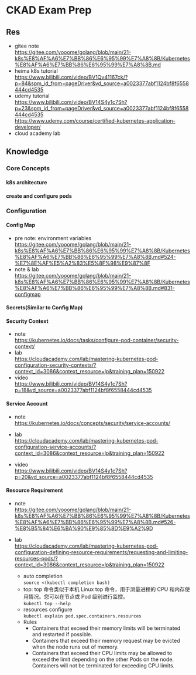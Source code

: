 # CKAD Exam Prep

## Res
- gitee note  
  https://gitee.com/yooome/golang/blob/main/21-k8s%E8%AF%A6%E7%BB%86%E6%95%99%E7%A8%8B/Kubernetes%E8%AF%A6%E7%BB%86%E6%95%99%E7%A8%8B.md
- heima k8s tutorial  
  https://www.bilibili.com/video/BV1Qv41167ck/?p=84&spm_id_from=pageDriver&vd_source=a0023377abf1124bf8f6558444cd4535
- udemy tutorial  
  https://www.bilibili.com/video/BV14S4y1c7Sh?p=23&spm_id_from=pageDriver&vd_source=a0023377abf1124bf8f6558444cd4535  
  https://www.udemy.com/course/certified-kubernetes-application-developer/  
- cloud academy lab

## Knowledge
### Core Concepts
#### k8s architecture
#### create and configure pods

### Configuration
#### Config Map
- pre note: environment variables  
  https://gitee.com/yooome/golang/blob/main/21-k8s%E8%AF%A6%E7%BB%86%E6%95%99%E7%A8%8B/Kubernetes%E8%AF%A6%E7%BB%86%E6%95%99%E7%A8%8B.md#524-%E7%8E%AF%E5%A2%83%E5%8F%98%E9%87%8F  
- note & lab  
  https://gitee.com/yooome/golang/blob/main/21-k8s%E8%AF%A6%E7%BB%86%E6%95%99%E7%A8%8B/Kubernetes%E8%AF%A6%E7%BB%86%E6%95%99%E7%A8%8B.md#831-configmap

#### Secrets(Similar to Config Map)


#### Security Context
- note  
https://kubernetes.io/docs/tasks/configure-pod-container/security-context/
- lab  
https://cloudacademy.com/lab/mastering-kubernetes-pod-configuration-security-contexts/?context_id=3086&context_resource=lp&training_plan=150922
- video  
  https://www.bilibili.com/video/BV14S4y1c7Sh?p=18&vd_source=a0023377abf1124bf8f6558444cd4535

#### Service Account
- note  
https://kubernetes.io/docs/concepts/security/service-accounts/

- lab  
  https://cloudacademy.com/lab/mastering-kubernetes-pod-configuration-service-accounts/?context_id=3086&context_resource=lp&training_plan=150922  

- video    
  https://www.bilibili.com/video/BV14S4y1c7Sh?p=20&vd_source=a0023377abf1124bf8f6558444cd4535

#### Resource Requirement
- note  
  https://gitee.com/yooome/golang/blob/main/21-k8s%E8%AF%A6%E7%BB%86%E6%95%99%E7%A8%8B/Kubernetes%E8%AF%A6%E7%BB%86%E6%95%99%E7%A8%8B.md#526-%E8%B5%84%E6%BA%90%E9%85%8D%E9%A2%9D

- lab  
  https://cloudacademy.com/lab/mastering-kubernetes-pod-configuration-defining-resource-requirements/requesting-and-limiting-resources-pods/?context_id=3086&context_resource=lp&training_plan=150922
  - auto completion  
  `source <(kubectl completion bash)`
  - top: top 命令类似于本机 Linux top 命令，用于测量进程的 CPU 和内存使用情况。您可以在节点或 Pod 级别进行监控。  
  `kubectl top --help`
  - resources configure  
  `kubectl explain pod.spec.containers.resources`
  - Rules
    - Containers that exceed their memory limits will be terminated and restarted if possible.
    - Containers that exceed their memory request may be evicted when the node runs out of memory.
    - Containers that exceed their CPU limits may be allowed to exceed the limit depending on the other Pods on the node. Containers will not be terminated for exceeding CPU limits.
